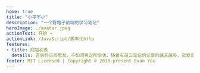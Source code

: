 ```yaml
---
home: true
title: "小平不小"
description: "一个野路子前端的学习笔记"
heroImage: ./avatar.jpeg
actionText: 开始 →
actionLink: /JavaScript/脚本化http
features:
- title: 网站初衷
  details: 吾尝终日而思矣，不如须臾之所学也。随着有道云笔记的记录的越来越多，突发奇想将自己学习的一些笔记整理分享出来。如果您发现中间有错误的地方，欢迎邮件联系：1210774823@qq.com。谢谢🙏！
footer: MIT Licensed | Copyright © 2018-present Evan You
---
```



